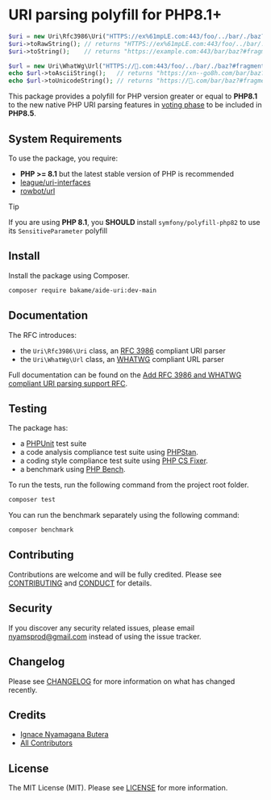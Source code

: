 # URI parsing polyfill for PHP8.1+

````php
$uri = new Uri\Rfc3986\Uri("HTTPS://ex%61mpLE.com:443/foo/../bar/./baz?#fragment");
$uri->toRawString(); // returns "HTTPS://ex%61mpLE.com:443/foo/../bar/./baz?#fragment"
$uri->toString();    // returns "https://example.com:443/bar/baz?#fragment"

$url = new Uri\WhatWg\Url("HTTPS://🐘.com:443/foo/../bar/./baz?#fragment");
echo $url->toAsciiString();   // returns "https://xn--go8h.com/bar/baz?#fragment"
echo $url->toUnicodeString(); // returns "https://🐘.com/bar/baz?#fragment"
````

This package provides a polyfill for PHP version greater or equal to **PHP8.1** to the new
native PHP URI parsing features in [voting phase](https://wiki.php.net/rfc/url_parsing_api#vote) to be included in **PHP8.5**.

## System Requirements

To use the package, you require:

- **PHP >= 8.1** but the latest stable version of PHP is recommended
- [league/uri-interfaces](https://github.com/thephpleague/uri-interfaces)
- [rowbot/url](https://github.com/TRowbotham/URL-Parser)

> [!TIP]
> If you are using **PHP 8.1**, you **SHOULD** install `symfony/polyfill-php82` to use its `SensitiveParameter` polyfill 

## Install

Install the package using Composer.

```bash
composer require bakame/aide-uri:dev-main
```

## Documentation

The RFC introduces:

- the `Uri\Rfc3986\Uri` class, an [RFC 3986](https://www.rfc-editor.org/rfc/rfc3986) compliant URI parser
- the `Uri\WhatWg\Url` class, an [WHATWG](https://url.spec.whatwg.org/) compliant URL parser

Full documentation can be found on the [Add RFC 3986 and WHATWG compliant URI parsing support RFC](https://wiki.php.net/rfc/url_parsing_api).

## Testing

The package has:

- a [PHPUnit](https://phpunit.de) test suite
- a code analysis compliance test suite using [PHPStan](https://github.com/phpstan/phpstan).
- a coding style compliance test suite using [PHP CS Fixer](http://cs.sensiolabs.org/).
- a benchmark using [PHP Bench](https://github.com/phpbench/phpbench).

To run the tests, run the following command from the project root folder.

``` bash
composer test
```

You can run the benchmark separately using the following command:

``` bash
composer benchmark
```

## Contributing

Contributions are welcome and will be fully credited. Please see [CONTRIBUTING](.github/CONTRIBUTING.md) and [CONDUCT](.github/CODE_OF_CONDUCT.md) for details.

## Security

If you discover any security related issues, please email nyamsprod@gmail.com instead of using the issue tracker.

## Changelog

Please see [CHANGELOG](CHANGELOG.md) for more information on what has changed recently.

## Credits

- [Ignace Nyamagana Butera](https://github.com/nyamsprod)
- [All Contributors](https://github.com/bakame-php/aide-uri/graphs/contributors)

## License

The MIT License (MIT). Please see [LICENSE](LICENSE) for more information.
